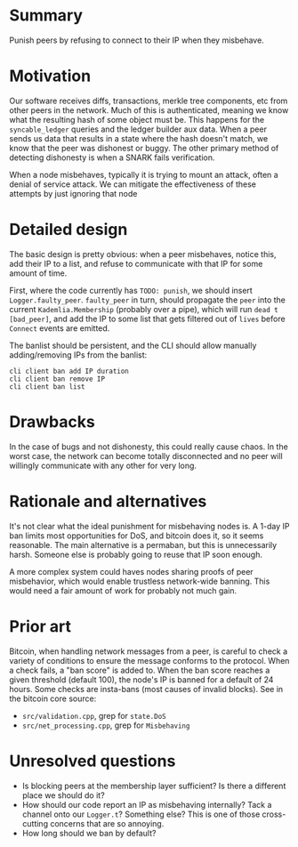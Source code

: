 # Summary
[summary]: #summary

Punish peers by refusing to connect to their IP when they misbehave.

# Motivation
[motivation]: #motivation

Our software receives diffs, transactions, merkle tree components, etc from
other peers in the network. Much of this is authenticated, meaning we know what
the resulting hash of some object must be. This happens for the `syncable_ledger`
queries and the ledger builder aux data. When a peer sends us data that
results in a state where the hash doesn't match, we know that the peer was
dishonest or buggy. The other primary method of detecting dishonesty is when a
SNARK fails verification.

When a node misbehaves, typically it is trying to mount an attack, often a
denial of service attack. We can mitigate the effectiveness of these attempts
by just ignoring that node

# Detailed design
[detailed-design]: #detailed-design

The basic design is pretty obvious: when a peer misbehaves, notice this, add
their IP to a list, and refuse to communicate with that IP for some amount of
time.

First, where the code currently has `TODO: punish`, we should insert
`Logger.faulty_peer`. `faulty_peer` in turn, should propagate the `peer` into
the current `Kademlia.Membership` (probably over a pipe), which will run `dead t
[bad_peer]`, and add the IP to some list that gets filtered out of `lives`
before `Connect` events are emitted.

The banlist should be persistent, and the CLI should allow manually
adding/removing IPs from the banlist:

```
cli client ban add IP duration
cli client ban remove IP
cli client ban list
```

# Drawbacks
[drawbacks]: #drawbacks

In the case of bugs and not dishonesty, this could really cause chaos. In the
worst case, the network can become totally disconnected and no peer will
willingly communicate with any other for very long.

# Rationale and alternatives
[rationale-and-alternatives]: #rationale-and-alternatives

It's not clear what the ideal punishment for misbehaving nodes is. A 1-day IP
ban limits most opportunities for DoS, and bitcoin does it, so it seems
reasonable. The main alternative is a permaban, but this is unnecessarily harsh.
Someone else is probably going to reuse that IP soon enough.

A more complex system could haves nodes sharing proofs of peer misbehavior,
which would enable trustless network-wide banning. This would need a fair
amount of work for probably not much gain.

# Prior art
[prior-art]: #prior-art

Bitcoin, when handling network messages from a peer, is careful to check a variety of
conditions to ensure the message conforms to the protocol. When a check fails,
a "ban score" is added to. When the ban score reaches a given threshold (default
100), the node's IP is banned for a default of 24 hours. Some checks are
insta-bans (most causes of invalid blocks). See in the bitcoin core source:

- `src/validation.cpp`, grep for `state.DoS`
- `src/net_processing.cpp`, grep for `Misbehaving`

# Unresolved questions
[unresolved-questions]: #unresolved-questions

- Is blocking peers at the membership layer sufficient? Is there a different
  place we should do it?
- How should our code report an IP as misbehaving internally? Tack a channel
  onto our `Logger.t`? Something else? This is one of those cross-cutting
  concerns that are so annoying.
- How long should we ban by default?
